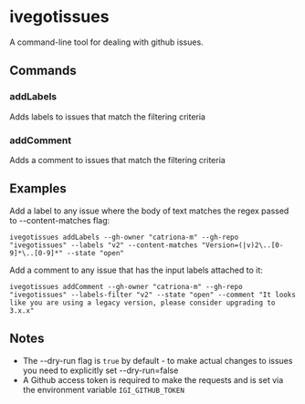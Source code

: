 # ivegotissues

A command-line tool for dealing with github issues.

## Commands

### addLabels
Adds labels to issues that match the filtering criteria

### addComment
Adds a comment to issues that match the filtering criteria

## Examples

Add a label to any issue where the body of text matches the regex passed to --content-matches flag:
```
ivegotissues addLabels --gh-owner "catriona-m" --gh-repo "ivegotissues" --labels "v2" --content-matches "Version=(|v)2\..[0-9]*\..[0-9]*" --state "open"
```

Add a comment to any issue that has the input labels attached to it:

```
ivegotissues addComment --gh-owner "catriona-m" --gh-repo "ivegotissues" --labels-filter "v2" --state "open" --comment "It looks like you are using a legacy version, please consider upgrading to 3.x.x"
```

## Notes

- The --dry-run flag is `true` by default - to make actual changes to issues you need to explicitly set --dry-run=false
- A Github access token is required to make the requests and is set via the environment variable `IGI_GITHUB_TOKEN`
